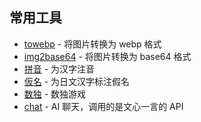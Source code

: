 ## 常用工具

-   [towebp](/something/towebp) - 将图片转换为 webp 格式
-   [img2base64](/something/img2base64) - 将图片转换为 base64 格式
-   [拼音](/something/pinyin) - 为汉字注音
-   [仮名](/something/kana) - 为日文汉字标注假名
-   [数独](/something/soduku) - 数独游戏
-   [chat](/something/chat) - AI 聊天，调用的是文心一言的 API
